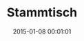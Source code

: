 ---
date: 2015-01-08 00:01:01
placeholder: false
title: Stammtisch
time: Thursday 29 Jan 2015, 19:00
calendar_month: JAN
calendar_date: 29
description: Join us for the first Stammtisch in 2015!
event:
  start: 2015-01-29 19:00:00 +0100
  end: 2015-01-29 22:00:00 +0100
venue:
  name: Wirtshaus im Fraunhofer
  street: Fraunhoferstr. 9
  plz: 80469 München
  url: http://www.fraunhofertheater.de
---